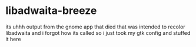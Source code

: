 # libadwaita-breeze
its uhhh output from the gnome app that died that was intended to recolor libadwaita and i forgot how its called so i just took my gtk config and stuffed it here
